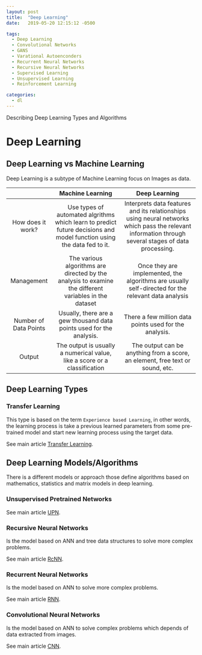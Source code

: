 ```yaml
---
layout: post
title:  "Deep Learning"
date:   2019-05-20 12:15:12 -0500

tags:
  - Deep Learning
  - Convolutional Networks
  - GANS
  - Varational Autoenconders
  - Recurrent Neural Networks
  - Recursive Neural Networks
  - Supervised Learning
  - Unsupervised Learning
  - Reinforcement Learning

categories:
  - dl
---
```


Describing Deep Learning Types and Algorithms

# Deep Learning

## Deep Learning vs Machine Learning

Deep Learning is a subtype of Machine Learning focus on Images as data.

  |  | Machine Learning | Deep Learning |
  :---------:|:---:|:-----:
   How does it work?  | Use types of automated algrithms which learn to predict future decisions and model function using the data fed to it. | Interprets data features and its relationships using neural networks which pass the relevant information through several stages of data processing. 
   Management | The various algorithms are directed by the analysis to examine the different variables in the dataset | Once they are implemented, the algorithms are usually self-directed for the relevant data analysis 
   Number of Data Points  | Usually, there are a gew thousand data points used for the analysis. | There a few million data points used for the analysis. 
   Output | The output is usually a numerical value, like a score or a classification | The output can be anything from a score, an element, free text or sound, etc. 

## Deep Learning Types

### Transfer Learning

This type is based on the term `Experience based Learning`, in other words, the learning process is take a previous learned parameters from some pre-trained model and start new learning process using the target data.

See main article [Transfer Learning](/dl/transfer_learning).

## Deep Learning Models/Algorithms

There is a different models or approach those define algorithms based on mathematics, statistics and matrix models in deep learning.

### Unsupervised Pretrained Networks

See main article [UPN](/dl/unsupervised_petrained_networks).

### Recursive Neural Networks

Is the model based on ANN and tree data structures to solve more complex problems.

See main article [RcNN](/dl/recursive_networks).

### Recurrent Neural Networks

Is the model based on ANN to solve more complex problems.

See main article [RNN](/dl/recurrent_networks).

### Convolutional Neural Networks

Is the model based on ANN to solve complex problems which depends of data extracted from images.

See main article [CNN](/dl/convolutional_networks).

